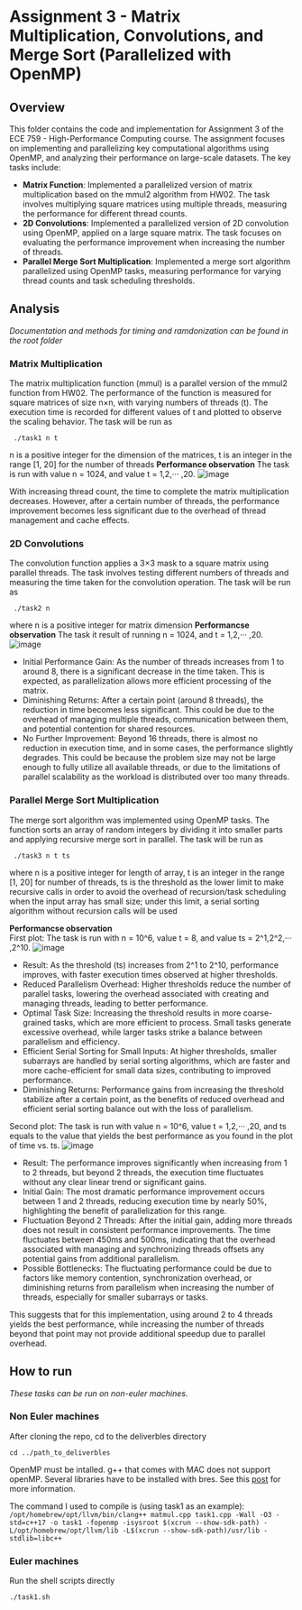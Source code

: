 # Assignment 3 - Matrix Multiplication, Convolutions, and Merge Sort (Parallelized with OpenMP)
## Overview
This folder contains the code and implementation for Assignment 3 of the ECE 759 - High-Performance Computing course. The assignment focuses on implementing and parallelizing key computational algorithms using OpenMP, and analyzing their performance on large-scale datasets. The key tasks include:

- **Matrix Function**: Implemented a parallelized version of matrix multiplication based on the mmul2 algorithm from HW02. The task involves multiplying square matrices using multiple threads, measuring the performance for different thread counts.
- **2D Convolutions**: Implemented a parallelized version of 2D convolution using OpenMP, applied on a large square matrix. The task focuses on evaluating the performance improvement when increasing the number of threads.
- **Parallel Merge Sort Multiplication**: Implemented a merge sort algorithm parallelized using OpenMP tasks, measuring performance for varying thread counts and task scheduling thresholds.


## Analysis
*Documentation and methods for timing and ramdonization can be found in the root folder* 
### Matrix Multiplication
The matrix multiplication function (mmul) is a parallel version of the mmul2 function from HW02. The performance of the function is measured for square matrices of size n×n, with varying numbers of threads (t). The execution time is recorded for different values of t and plotted to observe the scaling behavior.
The task will be run as  

`` 
 ./task1 n t
``

n is a positive integer for the dimension of the matrices, t is an integer in the range [1, 20] for the number of threads
**Performance observation**
The task is run with value n = 1024, and value t = 1,2,··· ,20.
![image](https://github.com/user-attachments/assets/27b308ca-1774-46e4-bfb3-35f823210760)

With increasing thread count, the time to complete the matrix multiplication decreases. However, after a certain number of threads, the performance improvement becomes less significant due to the overhead of thread management and cache effects.

### 2D Convolutions
The convolution function applies a 3×3 mask to a square matrix using parallel threads. The task involves testing different numbers of threads and measuring the time taken for the convolution operation.
The task will be run as  

`` 
 ./task2 n
``

where n is a positive integer for matrix dimension
**Performancse observation**
The task it result of running n = 1024, and t = 1,2,··· ,20.
![image](https://github.com/user-attachments/assets/4799aee4-88f6-4f3c-bcb2-fb100e72d6c3)

- Initial Performance Gain: As the number of threads increases from 1 to around 8, there is a significant decrease in the time taken. This is expected, as parallelization allows more efficient processing of the matrix.
- Diminishing Returns: After a certain point (around 8 threads), the reduction in time becomes less significant. This could be due to the overhead of managing multiple threads, communication between them, and potential contention for shared resources.
- No Further Improvement: Beyond 16 threads, there is almost no reduction in execution time, and in some cases, the performance slightly degrades. This could be because the problem size may not be large enough to fully utilize all available threads, or due to the limitations of parallel scalability as the workload is distributed over too many threads.

### Parallel Merge Sort Multiplication
The merge sort algorithm was implemented using OpenMP tasks. The function sorts an array of random integers by dividing it into smaller parts and applying recursive merge sort in parallel.
The task will be run as

`` 
 ./task3 n t ts
``

where n is a positive integer for length of array, t is an integer in the range [1, 20] for number of threads, ts is the threshold as the lower limit to make recursive calls in order to avoid the overhead of recursion/task scheduling when the input array has small size; under this limit, a serial sorting algorithm without recursion calls will be used

**Performancse observation**  
First plot: The task is run with n = 10^6, value t = 8, and value ts = 2^1,2^2,··· ,2^10.
![image](https://github.com/user-attachments/assets/b87a24d5-98f8-40a5-b1bb-87d10830c157)

- Result: As the threshold (ts) increases from 2^1 to 2^10, performance improves, with faster execution times observed at higher thresholds.
- Reduced Parallelism Overhead: Higher thresholds reduce the number of parallel tasks, lowering the overhead associated with creating and managing threads, leading to better performance.
- Optimal Task Size: Increasing the threshold results in more coarse-grained tasks, which are more efficient to process. Small tasks generate excessive overhead, while larger tasks strike a balance between parallelism and efficiency.
- Efficient Serial Sorting for Small Inputs: At higher thresholds, smaller subarrays are handled by serial sorting algorithms, which are faster and more cache-efficient for small data sizes, contributing to improved performance.
- Diminishing Returns: Performance gains from increasing the threshold stabilize after a certain point, as the benefits of reduced overhead and efficient serial sorting balance out with the loss of parallelism.

Second plot: The task is run with value n = 10^6, value t = 1,2,··· ,20, and ts equals to the value that yields the best performance as you found in the plot of time vs. ts.
![image](https://github.com/user-attachments/assets/24a6da83-2f47-434c-a715-018b2d581054)

- Result: The performance improves significantly when increasing from 1 to 2 threads, but beyond 2 threads, the execution time fluctuates without any clear linear trend or significant gains.
- Initial Gain: The most dramatic performance improvement occurs between 1 and 2 threads, reducing execution time by nearly 50%, highlighting the benefit of parallelization for this range.
- Fluctuation Beyond 2 Threads: After the initial gain, adding more threads does not result in consistent performance improvements. The time fluctuates between 450ms and 500ms, indicating that the overhead associated with managing and synchronizing threads offsets any potential gains from additional parallelism.
- Possible Bottlenecks: The fluctuating performance could be due to factors like memory contention, synchronization overhead, or diminishing returns from parallelism when increasing the number of threads, especially for smaller subarrays or tasks.

This suggests that for this implementation, using around 2 to 4 threads yields the best performance, while increasing the number of threads beyond that point may not provide additional speedup due to parallel overhead.


## How to run
*These tasks can be run on non-euler machines.*
### Non Euler machines
After cloning the repo, cd to the deliverbles directory

`cd ../path_to_deliverbles`

OpenMP must be intalled. g++ that comes with MAC does not support openMP. Several libraries have to be installed with bres. See this [post](https://stackoverflow.com/questions/60005176/how-to-deal-with-clang-error-unsupported-option-fopenmp-on-travis) for more information.

The command I used to compile is (using task1 as an example):
``
/opt/homebrew/opt/llvm/bin/clang++ matmul.cpp task1.cpp -Wall -O3 -std=c++17 -o task1 -fopenmp -isysroot $(xcrun --show-sdk-path) -L/opt/homebrew/opt/llvm/lib -L$(xcrun --show-sdk-path)/usr/lib -stdlib=libc++
``


### Euler machines
Run the shell scripts directly    

`./task1.sh`
